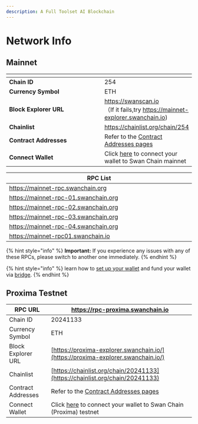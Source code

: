 ```yaml
---
description: A Full Toolset AI Blockchain
---
```


# Network Info

## Mainnet

<table data-header-hidden><thead><tr><th width="282"></th><th></th></tr></thead><tbody><tr><td><strong>Chain ID</strong></td><td>254</td></tr><tr><td><strong>Currency Symbol</strong></td><td>ETH</td></tr><tr><td><strong>Block Explorer URL</strong></td><td><a href="https://swanscan.io/">https://swanscan.io</a><br>（If it fails,try <a href="https://mainnet-explorer.swanchain.io/">https://mainnet-explorer.swanchain.io</a>)</td></tr><tr><td><strong>Chainlist</strong></td><td><a href="https://chainlist.org/chain/254">https://chainlist.org/chain/254</a></td></tr><tr><td><strong>Contract Addresses</strong></td><td>Refer to the <a href="../contract-addresses.md#mainnet">Contract Addresses pages</a></td></tr><tr><td><strong>Connect Wallet</strong></td><td>Click <a href="https://chainlist.org/chain/254">here</a> to connect your wallet to Swan Chain mainnet</td></tr></tbody></table>

<table><thead><tr><th width="767">RPC List</th></tr></thead><tbody><tr><td><a href="https://mainnet-rpc.swanchain.org">https://mainnet-rpc.swanchain.org</a></td></tr><tr><td><a href="https://mainnet-rpc-01.swanchain.org">https://mainnet-rpc-01.swanchain.org</a></td></tr><tr><td><a href="https://mainnet-rpc-02.swanchain.org">https://mainnet-rpc-02.swanchain.org</a></td></tr><tr><td><a href="https://mainnet-rpc-02.swanchain.org">https://mainnet-rpc-03.swanchain.org</a></td></tr><tr><td><a href="https://mainnet-rpc-02.swanchain.org">https://mainnet-rpc-04.swanchain.org</a></td></tr><tr><td><a href="https://mainnet-rpc01.swanchain.io">https://mainnet-rpc01.swanchain.io</a></td></tr></tbody></table>

{% hint style="info" %}
**Important:** If you experience any issues with any of these RPCs, please switch to another one immediately.
{% endhint %}

{% hint style="info" %}
learn how to [set up your wallet](../../swan-chain-campaign/atom-accelerator-race/before-you-get-started/set-up-metamask.md) and fund your wallet via [bridge](../../swan-chain-campaign/swan-saturn-testnet/before-you-get-started/bridge-tokens.md).
{% endhint %}

## Proxima Testnet

| RPC URL            | https://rpc-proxima.swanchain.io                                                                          |
| ------------------ | --------------------------------------------------------------------------------------------------------- |
| Chain ID           | 20241133                                                                                                  |
| Currency Symbol    | ETH                                                                                                       |
| Block Explorer URL | [https://proxima-explorer.swanchain.io/](https://proxima-explorer.swanchain.io/)                          |
| Chainlist          | [https://chainlist.org/chain/20241133](https://chainlist.org/chain/20241133)                              |
| Contract Addresses | Refer to the [Contract Addresses pages](../contract-addresses.md#proxima-testnet)                         |
| Connect Wallet     | Click [here](https://chainlist.org/chain/20241133) to connect your wallet to Swan Chain (Proxima) testnet |

